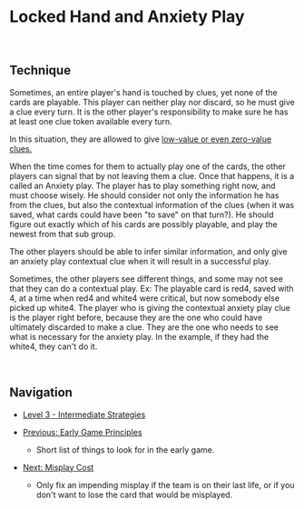 # Locked Hand and Anxiety Play

<br />

## Technique

Sometimes, an entire player's hand is touched by clues, yet none of the cards are playable. This player can neither play nor discard, so he must give a clue every turn. It is the other player's responsibility to make sure he has at least one clue token available every turn.

In this situation, they are allowed to give [low-value or even zero-value clues.](https://github.com/agilbert1412/HanabiStrategy/blob/master/Strategy/Level%202%20-%20Beginner/27%20-%20Minimum%20Clue%20Value.md)

When the time comes for them to actually play one of the cards, the other players can signal that by not leaving them a clue. Once that happens, it is a called an Anxiety play. The player has to play something right now, and must choose wisely. He should consider not only the information he has from the clues, but also the contextual information of the clues (when it was saved, what cards could have been "to save" on that turn?). He should figure out exactly which of his cards are possibly playable, and play the newest from that sub group.

The other players should be able to infer similar information, and only give an anxiety play contextual clue when it will result in a successful play.

Sometimes, the other players see different things, and some may not see that they can do a contextual play. Ex: The playable card is red4, saved with 4, at a time when red4 and white4 were critical, but now somebody else picked up white4. The player who is giving the contextual anxiety play clue is the player right before, because they are the one who could have ultimately discarded to make a clue. They are the one who needs to see what is necessary for the anxiety play. In the example, if they had the white4, they can't do it.

<br />

## Navigation

* [Level 3 - Intermediate Strategies](https://github.com/agilbert1412/HanabiStrategy/blob/master/Strategy/Level%203%20-%20Intermediate/Level%203%20-%20Intermediate.md)

* [Previous: Early Game Principles](https://github.com/agilbert1412/HanabiStrategy/blob/master/Strategy/Level%203%20-%20Intermediate/42%20-%20Early%20Game%20Principles.md)
	* Short list of things to look for in the early game.

* [Next: Misplay Cost](https://github.com/agilbert1412/HanabiStrategy/blob/master/Strategy/Level%203%20-%20Intermediate/44%20-%20Misplay%20Cost.md)
	* Only fix an impending misplay if the team is on their last life, or if you don't want to lose the card that would be misplayed.